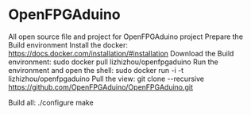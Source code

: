 # OpenFPGAduino
All open source file and project for OpenFPGAduino project
Prepare the Build environment
      Install the docker: https://docs.docker.com/installation/#installation
      Download the Build environment: 
	sudo docker pull lizhizhou/openfpgaduino
      Run the environment and open the shell:
	sudo docker run -i -t lizhizhou/openfpgaduino
      Pull the view:
	git clone --recursive https://github.com/OpenFPGAduino/OpenFPGAduino.git

Build all:
      ./configure
      make 
